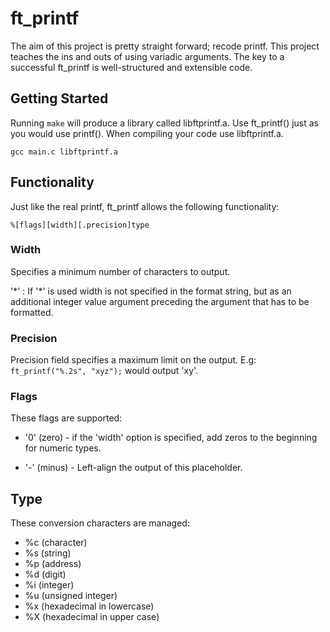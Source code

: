 # ft_printf
The aim of this project is pretty straight forward; recode printf. This project teaches the ins and outs of using variadic arguments.
The key to a successful ft_printf is well-structured and extensible code.
## Getting Started
Running `make` will produce a library called libftprintf.a. Use ft_printf() just as you would use printf(). When compiling your code use libftprintf.a.

`gcc main.c libftprintf.a`
## Functionality
Just like the real printf, ft_printf allows the following functionality:

`%[flags][width][.precision]type`

### Width
Specifies a minimum number of characters to output.

'\*' : If '\*' is used width is not specified in the format string, but as an additional integer value argument preceding the argument that has to be formatted.
### Precision
Precision field specifies a maximum limit on the output. E.g: `ft_printf("%.2s", "xyz");` would output 'xy'.
### Flags
These flags are supported:
- '0' (zero) - if the 'width' option is specified, add zeros to the beginning for numeric types.

- '-' (minus) - Left-align the output of this placeholder.

## Type
These conversion characters are managed:

- %c (character)
- %s (string)
- %p (address)
- %d (digit)
- %i (integer)
- %u (unsigned integer)
- %x (hexadecimal in lowercase)
- %X (hexadecimal in upper case)
